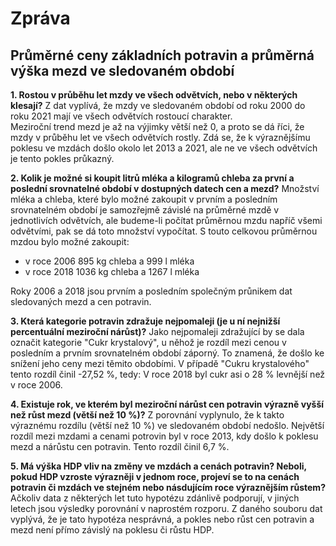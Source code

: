# Zpráva

## Průměrné ceny základních potravin a průměrná výška mezd ve sledovaném období

**1. Rostou v průběhu let mzdy ve všech odvětvích, nebo v některých klesají?**
Z dat vyplívá, že mzdy ve sledovaném období od roku 2000 do roku 2021 mají ve všech odvětvích rostoucí charakter.  
Meziroční trend mezd je až na výjimky větší než 0, a proto se dá říci, že mzdy v průběhu let ve všech odvětvích rostly.
Zdá se, že k výraznějšímu poklesu ve mzdách došlo okolo let 2013 a 2021, ale ne ve všech odvětvích je tento pokles průkazný.

**2. Kolik je možné si koupit litrů mléka a kilogramů chleba za první a poslední srovnatelné období v dostupných datech cen a mezd?**
Množství mléka a chleba, které bylo možné zakoupit v prvním a posledním srovnatelném období je samozřejmě závislé na průměrné mzdě v jednotlivích odvětvích, ale budeme-li počítat průměrnou mzdu napříč všemi odvětvími, pak se dá toto množství vypočítat.
S touto celkovou průměrnou mzdou bylo možné zakoupit:

- v roce 2006 895 kg chleba a 999 l mléka
- v roce 2018 1036 kg chleba a 1267 l mléka

Roky 2006 a 2018 jsou prvním a posledním společným průnikem dat sledovaných mezd a cen potravin.

**3. Která kategorie potravin zdražuje nejpomaleji (je u ní nejnižší percentuální meziroční nárůst)?**
Jako nejpomaleji zdražující by se dala označit kategorie "Cukr krystalový", u něhož je rozdíl mezi cenou v posledním a prvním srovnatelném období záporný. To znamená, že došlo ke snížení jeho ceny mezi těmito obdobími. V případě "Cukru krystalového" tento rozdíl činil -27,52 %, tedy: V roce 2018 byl cukr asi o 28 % levnější než v roce 2006.

**4. Existuje rok, ve kterém byl meziroční nárůst cen potravin výrazně vyšší než růst mezd (větší než 10 %)?**
Z porovnání vyplynulo, že k takto výraznému rozdílu (větší než 10 %) ve sledovaném období nedošlo. Největší rozdíl mezi mzdami a cenami potrovin byl v roce 2013, kdy došlo k poklesu mezd a nárůstu cen potravin. Tento rozdíl činil 6,7 %.

**5. Má výška HDP vliv na změny ve mzdách a cenách potravin? Neboli, pokud HDP vzroste výrazněji v jednom roce, projeví se to na cenách potravin či mzdách ve stejném nebo násdujícím roce výraznějším růstem?**
Ačkoliv data z některých let tuto hypotézu zdánlivě podporují, v jiných letech jsou výsledky porovnání v naprostém rozporu. Z daného souboru dat vyplývá, že je tato hypotéza nesprávná, a pokles nebo růst cen potravin a mezd není přímo závislý na poklesu či růstu HDP.